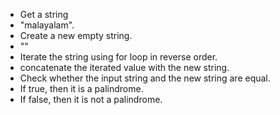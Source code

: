 - Get a string
 - "malayalam".
- Create a new empty string.
 - ""
- Iterate the string using for loop in reverse order.
 - concatenate the iterated value with the new string.
- Check whether the input string and the new string are equal.
 - If true, then it is a palindrome.
 - If false, then it is not a palindrome.